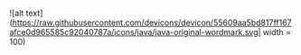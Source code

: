 ![alt text](https://raw.githubusercontent.com/devicons/devicon/55609aa5bd817ff167afce0d965585c92040787a/icons/java/java-original-wordmark.svg| width = 100)
